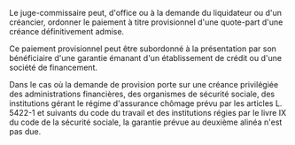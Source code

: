 Le juge-commissaire peut, d'office ou à la demande du liquidateur ou d'un créancier, ordonner le paiement à titre provisionnel d'une quote-part d'une créance définitivement admise. 


Ce paiement provisionnel peut être subordonné à la présentation par son bénéficiaire d'une garantie émanant d'un établissement de crédit ou d'une société de financement. 


Dans le cas où la demande de provision porte sur une créance privilégiée des administrations financières, des organismes de sécurité sociale, des institutions gérant le régime d'assurance chômage prévu par les articles L. 5422-1 et suivants du code du travail et des institutions régies par le livre IX du code de la sécurité sociale, la garantie prévue au deuxième alinéa n'est pas due.

